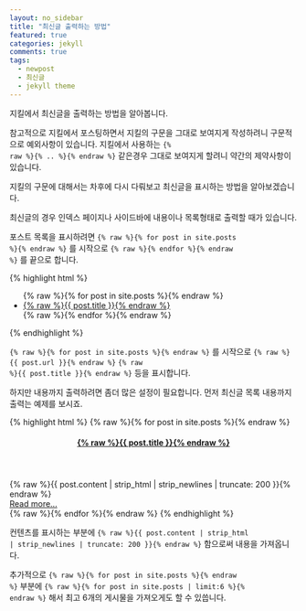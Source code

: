 ```yaml
---
layout: no_sidebar
title: "최신글 출력하는 방법"
featured: true
categories: jekyll
comments: true
tags:
  - newpost
  - 최신글
  - jekyll theme
---
```



지킬에서 최신글을 출력하는 방법을 알아봅니다.

참고적으로 지킬에서 포스팅하면서 지킬의 구문을 그대로 보여지게 작성하려니 구문적으로 예외사항이 있습니다.
지킬에서 사용하는 <code>{% raw %}{% .. %}{% endraw %}</code> 같은경우 그대로 보여지게 할려니 약간의 제약사항이 있습니다.

지킬의 구문에 대해서는 차후에 다시 다뤄보고 최신글을 표시하는 방법을 알아보겠습니다.

최신글의 경우 인덱스 페이지나 사이드바에 내용이나 목록형태로 출력할 때가 있습니다.


포스트 목록을 표시하려면 <code>{% raw %}{% for post in site.posts %}{% endraw %}</code> 를 시작으로 <code>{% raw %}{% endfor %}{% endraw %}</code> 를 끝으로 합니다.

{% highlight html %}
<ul>
  {% raw %}{% for post in site.posts %}{% endraw %}
    <li>
      <a href="{% raw %}{{ post.url }}{% endraw %}">{% raw %}{{ post.title }}{% endraw %}</a>
    </li>
  {% raw %}{% endfor %}{% endraw %}
</ul>
{% endhighlight %}


<code>{% raw %}{% for post in site.posts %}{% endraw %}</code> 를 시작으로 <code>{% raw %}{{ post.url }}{% endraw %}</code> <code>{% raw %}{{ post.title }}{% endraw %}</code> 등을 표시합니다.

하지만 내용까지 출력하려면 좀더 많은 설정이 필요합니다.
먼저 최신글 목록 내용까지 출력는 예제를 보시죠.

{% highlight html %}
{% raw %}{% for post in site.posts %}{% endraw %}
  <article class="featured-list">
    <header class="featured-header">
      <h4><a href="{% raw %}{{ post.url }}{% endraw %}">{% raw %}{{ post.title }}{% endraw %}</a></h4>
    </header>
    <div class="featured-post">
      {% raw %}{{ post.content | strip_html | strip_newlines | truncate: 200 }}{% endraw %}
    </div>
    <footer>
      <a href="{% raw %}{{ post.url }}{% endraw %}" class="button">Read more...</a>
    </footer>
  </article>
{% raw %}{% endfor %}{% endraw %}
{% endhighlight %}

컨텐츠를 표시하는 부분에 <code>{% raw %}{{ post.content | strip_html | strip_newlines | truncate: 200 }}{% endraw %}</code> 함으로써 내용을 가져옵니다.

추가적으로 <code>{% raw %}{% for post in site.posts %}{% endraw %}</code> 부분에 <code>{% raw %}{% for post in site.posts | limit:6 %}{% endraw %}</code> 해서 최고 6개의 게시물을 가져오게도 할 수 있씁니다.



